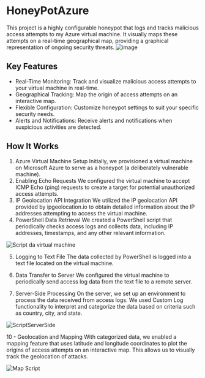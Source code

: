 # HoneyPotAzure
This project is a highly configurable honeypot that logs and tracks malicious access attempts to my Azure virtual machine. It visually maps these attempts on a real-time geographical map, providing a graphical representation of ongoing security threats.
![image](https://github.com/GussBad/HoneyPotAzure/assets/98527927/00c9858f-79a6-4fb2-8441-36a696dfe4bf)


## Key Features

- Real-Time Monitoring: Track and visualize malicious access attempts to your virtual machine in real-time.
- Geographical Tracking: Map the origin of access attempts on an interactive map.
- Flexible Configuration: Customize honeypot settings to suit your specific security needs.
- Alerts and Notifications: Receive alerts and notifications when suspicious activities are detected.


## How It Works
1. Azure Virtual Machine Setup
Initially, we provisioned a virtual machine on Microsoft Azure to serve as a honeypot (a deliberately vulnerable machine).
2. Enabling Echo Requests
We configured the virtual machine to accept ICMP Echo (ping) requests to create a target for potential unauthorized access attempts.
3. IP Geolocation API Integration
We utilized the IP geolocation API provided by ipgeolocation.io to obtain detailed information about the IP addresses attempting to access the virtual machine.
4. PowerShell Data Retrieval
We created a PowerShell script that periodically checks access logs and collects data, including IP addresses, timestamps, and any other relevant information.


![Script da virtual machine](https://github.com/GussBad/HoneyPotAzure/assets/98527927/b3a5179d-ab18-4a44-871d-69f3fadd9f0b)


5. Logging to Text File
The data collected by PowerShell is logged into a text file located on the virtual machine.

7. Data Transfer to Server
We configured the virtual machine to periodically send access log data from the text file to a remote server.

9. Server-Side Processing
On the server, we set up an environment to process the data received from access logs. We used Custom Log functionality to interpret and categorize the data based on criteria such as country, city, and state.

![ScriptServerSide](https://github.com/GussBad/HoneyPotAzure/assets/98527927/b8ad56b9-d1d1-4521-b337-8430c7962afb)



10 - Geolocation and Mapping
With categorized data, we enabled a mapping feature that uses latitude and longitude coordinates to plot the origins of access attempts on an interactive map. This allows us to visually track the geolocation of attacks.


  ![Map Script](https://github.com/GussBad/HoneyPotAzure/assets/98527927/4c5fe984-9e8e-486c-a558-d6370469eb1c)

